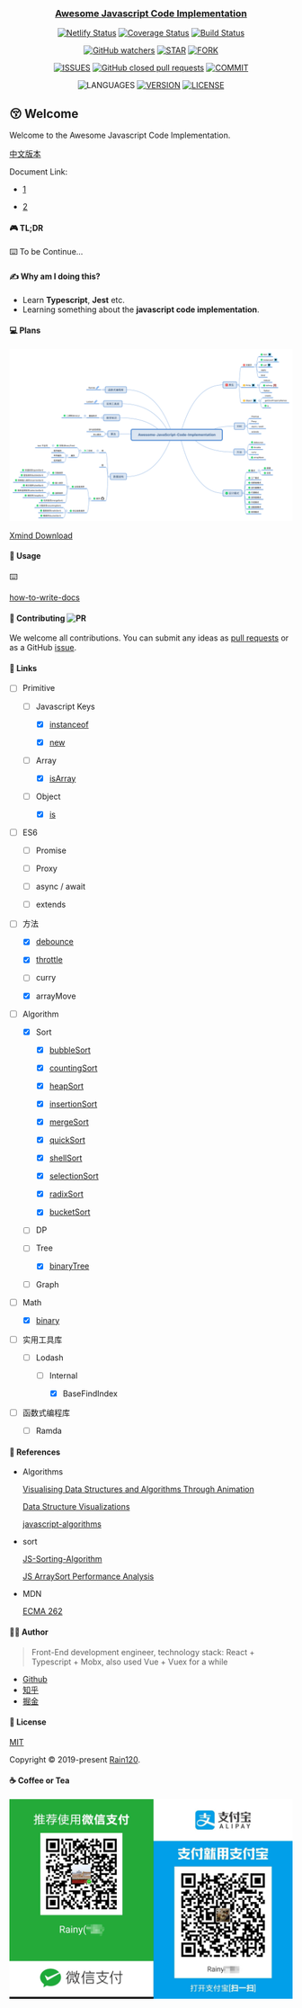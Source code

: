 <h3 align="center">
  <a href="https://github.com/Rain120/awesome-javascript-code-implementation">Awesome Javascript Code Implementation</a>
</h3>

<div align="center">

[![Netlify Status](https://api.netlify.com/api/v1/badges/aa1cb15a-9a66-42df-ab3b-6cf8a607c9c4/deploy-status)](https://app.netlify.com/sites/awesome-javascript-code-implementation/deploys) [![Coverage Status](https://coveralls.io/repos/github/Rain120/awesome-javascript-code-implementation/badge.svg?branch=master)](https://coveralls.io/github/Rain120/awesome-javascript-code-implementation?branch=master) [![Build Status](https://travis-ci.org/Rain120/awesome-javascript-code-implementation.svg?branch=master)](https://travis-ci.org/Rain120/awesome-javascript-code-implementation)

[![GitHub watchers](https://img.shields.io/github/watchers/rain120/awesome-javascript-code-implementation?style=social)](https://github.com/Rain120/awesome-javascript-code-implementation/watchers)
[![STAR](https://img.shields.io/github/stars/rain120/awesome-javascript-code-implementation?style=social)](https://github.com/Rain120/awesome-javascript-code-implementation/stargazers) [![FORK](https://img.shields.io/github/forks/rain120/awesome-javascript-code-implementation?style=social)](https://github.com/Rain120/awesome-javascript-code-implementation/network/members)

[![ISSUES](https://img.shields.io/github/issues/rain120/awesome-javascript-code-implementation?style=flat-square)](https://github.com/Rain120/awesome-javascript-code-implementation/issues) [![GitHub closed pull requests](https://img.shields.io/github/issues-pr-closed/rain120/awesome-javascript-code-implementation?style=flat-square)](https://github.com/Rain120/awesome-javascript-code-implementation/pulls) [![COMMIT](https://img.shields.io/github/last-commit/rain120/awesome-javascript-code-implementation?style=flat-square)](https://github.com/Rain120/awesome-javascript-code-implementation/commits/master)

<!-- [![TEST](https://github.com/rain120/awesome-javascript-code-implementation/workflows/.github/workflows/test.yml/badge.svg)](https://github.com/Rain120/awesome-javascript-code-implementation/actions) -->
![LANGUAGES](https://img.shields.io/github/languages/top/rain120/awesome-javascript-code-implementation?style=flat-square)
[![VERSION](https://img.shields.io/github/package-json/v/rain120/awesome-javascript-code-implementation?style=flat-square)](https://github.com/Rain120/awesome-javascript-code-implementation/blob/master/package.json) [![LICENSE](https://img.shields.io/github/license/rain120/awesome-javascript-code-implementation?style=flat-square)](https://github.com/Rain120/awesome-javascript-code-implementation/blob/master/LICENSE)

</div>

## 😚 Welcome

Welcome to the Awesome Javascript Code Implementation.

[中文版本](zh-CN.md)

Document Link:

- [1](https://rain120.github.io/awesome-javascript-code-implementation/)

- [2](https://awesome-javascript-code-implementation.netlify.com/)

#### 🎮 TL;DR

⌨️ To be Continue...

#### ✍ Why am I doing this?

- Learn **Typescript**, **Jest** etc.
- Learning something about the **javascript code implementation**.

#### 💻 Plans

<img src="plans.svg">

[Xmind Download](plans.xmind)

#### 🔨 Usage

⌨️

[how-to-write-docs](docs/zh/how-to-write-docs/README.md)

#### 🤝 Contributing ![PR](https://img.shields.io/badge/PRs-Welcome-orange?style=flat-square&logo=appveyor)

We welcome all contributions. You can submit any ideas as [pull requests](https://github.com/Rain120/awesome-javascript-code-implementation/pulls) or as a GitHub [issue](https://github.com/Rain120/awesome-javascript-code-implementation/issues).

#### 🔗 Links

- [ ] Primitive

  - [ ] Javascript Keys

    - [x] [instanceof](src/instanceof/README.md)

    - [x] [new](src/new/README.md)

  - [ ] Array

    - [x] [isArray](src/Array/isArray/README.md)

  - [ ] Object

    - [x] [is](src/Object/README.md)

- [ ] ES6

  - [ ] Promise

  - [ ] Proxy

  - [ ] async / await

  - [ ] extends

- [ ] 方法

  - [x] [debounce](src/function/debounce/README.md)

  - [x] [throttle](src/function/throttle/README.md)

  - [ ] curry

  - [x] arrayMove

- [ ] Algorithm

  - [x] Sort

    - [x] [bubbleSort](src/Algorithm/sort/bubbleSort/README.md)

    - [x] [countingSort](src/Algorithm/sort/countingSort/README.md)

    - [x] [heapSort](src/Algorithm/sort/heapSort/README.md)

    - [x] [insertionSort](src/Algorithm/sort/insertionSort/README.md)

    - [x] [mergeSort](src/Algorithm/sort/mergeSort/README.md)

    - [x] [quickSort](src/Algorithm/sort/quickSort/README.md)

    - [x] [shellSort](src/Algorithm/sort/shellSort/README.md)

    - [x] [selectionSort](src/Algorithm/sort/selectionSort/README.md)

    - [x] [radixSort](src/Algorithm/sort/radixSort/README.md)

    - [x] [bucketSort](src/Algorithm/sort/bucketSort/README.md)

  - [ ] DP

  - [ ] Tree

    - [x] [binaryTree](src/Algorithm/binaryTree/README.md)

  - [ ] Graph

- [ ] Math

  - [x] [binary](src/Algorithm/binary/README.md)

- [ ] 实用工具库

  - [ ] Lodash

    - [ ] Internal

      - [x] BaseFindIndex

- [ ] 函数式编程库

  - [ ] Ramda

#### 📰 References

- Algorithms
  
  [Visualising Data Structures and Algorithms Through Animation](https://visualgo.net/)

  [Data Structure Visualizations](https://www.cs.usfca.edu/~galles/visualization/Algorithms.html)

  [javascript-algorithms](https://github.com/trekhleb/javascript-algorithms)

- sort

  [JS-Sorting-Algorithm](https://github.com/Rain120/JS-Sorting-Algorithm)

  [JS ArraySort Performance Analysis](https://dailc.github.io/jsfoundation-perfanalysis/html/performanceAnalysis/demo_performanceAnalysis_jsarraySort.html)

- MDN

  [ECMA 262](https://tc39.es/ecma262/)

#### 👨‍🏭 Author

> Front-End development engineer, technology stack: React + Typescript + Mobx, also used Vue + Vuex for a while

- [Github](https://github.com/Rain120)
- [知乎](https://www.zhihu.com/people/yan-yang-nian-hua-120/activities)
- [掘金](https://juejin.im/user/57c616496be3ff00584f54db)

#### 📝 License

[MIT](https://github.com/Rain120/awesome-javascript-code-implementation/blob/master/LICENSE)

Copyright © 2019-present [Rain120](https://github.com/Rain120).

#### ☕ Coffee or Tea

![wechat-zhifubao-pay.png](./wechat-zhifubao-pay.png)
